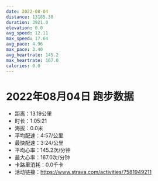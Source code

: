 ```yaml
---
date: 2022-08-04
distance: 13185.30
duration: 3921.0
elevation: 0.0
avg_speed: 12.11
max_speed: 17.64
avg_pace: 4.96
max_pace: 3.40
avg_heartrate: 145.2
max_heartrate: 167.0
calories: 0.0
---
```


# 2022年08月04日 跑步数据

- 距离：13.19公里
- 时长：1:05:21
- 海拔：0.0米
- 平均配速：4:57/公里
- 最快配速：3:24/公里
- 平均心率：145.2次/分钟
- 最大心率：167.0次/分钟
- 卡路里消耗：0.0千卡
- 活动链接：https://www.strava.com/activities/7581949211

